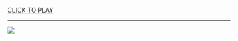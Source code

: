 
<a href="https://premium76.site?title=fjfjfjfj_games_unblocked&ref=13M">CLICK TO PLAY</a></h3>
<hr>

<a href="https://premium76.site?title=fjfjfjfj_games_unblocked&ref=13M"><img src="https://clearcache.store/games.png"></a>


